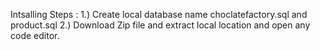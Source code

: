 Intsalling Steps :
1.) Create local database name choclatefactory.sql and product.sql
2.) Download Zip file and extract local location and open any code editor.
